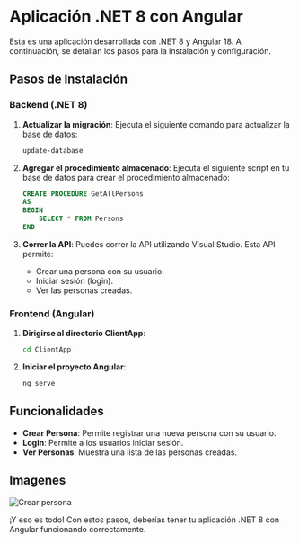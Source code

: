 # Aplicación .NET 8 con Angular

Esta es una aplicación desarrollada con .NET 8 y Angular 18. A continuación, se detallan los pasos para la instalación y configuración.

## Pasos de Instalación

### Backend (.NET 8)

1. **Actualizar la migración**: Ejecuta el siguiente comando para actualizar la base de datos:
    ```bash
    update-database
    ```

2. **Agregar el procedimiento almacenado**: Ejecuta el siguiente script en tu base de datos para crear el procedimiento almacenado:
    ```sql
    CREATE PROCEDURE GetAllPersons
    AS
    BEGIN
        SELECT * FROM Persons
    END
    ```

3. **Correr la API**: Puedes correr la API utilizando Visual Studio. Esta API permite:
    - Crear una persona con su usuario.
    - Iniciar sesión (login).
    - Ver las personas creadas.

 

### Frontend (Angular)

1. **Dirigirse al directorio ClientApp**:
    ```bash
    cd ClientApp
    ```

2. **Iniciar el proyecto Angular**:
    ```bash
    ng serve
    ```



## Funcionalidades

- **Crear Persona**: Permite registrar una nueva persona con su usuario.
- **Login**: Permite a los usuarios iniciar sesión.
- **Ver Personas**: Muestra una lista de las personas creadas.


## Imagenes
![Crear persona]([Images/api_running.png](https://github.com/lcarriel-coder/UserManagerApp/blob/main/imagenes/Crear.png?raw=true))




¡Y eso es todo! Con estos pasos, deberías tener tu aplicación .NET 8 con Angular funcionando correctamente.
